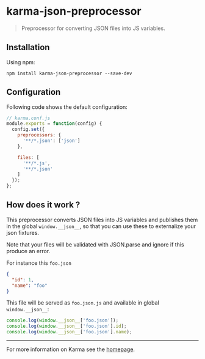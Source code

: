 # karma-json-preprocessor

> Preprocessor for converting JSON files into JS variables.

## Installation

Using npm:

`npm install karma-json-preprocessor --save-dev`

## Configuration

Following code shows the default configuration:

```js
// karma.conf.js
module.exports = function(config) {
  config.set({
    preprocessors: {
      '**/*.json': ['json']
    },

    files: [
      '**/*.js',
      '**/*.json'
    ]
  });
};
```

## How does it work ?

This preprocessor converts JSON files into JS variables and publishes them in the global `window.__json__`, so that you can use these to externalize your json fixtures.

Note that your files will be validated with JSON.parse and ignore if this produce an error.

For instance this `foo.json`

```json
{
  "id": 1,
  "name": "foo"
}
```
This file will be served as `foo.json.js` and available in global `window.__json__`:

```js
console.log(window.__json__['foo.json']);
console.log(window.__json__['foo.json'].id);
console.log(window.__json__['foo.json'].name);
```

----

For more information on Karma see the [homepage].


[homepage]: http://karma-runner.github.com
